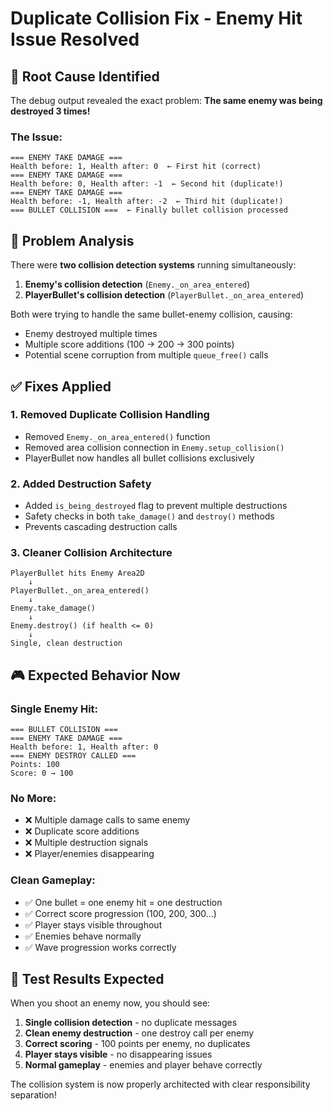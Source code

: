 # Duplicate Collision Fix - Enemy Hit Issue Resolved

## 🎯 **Root Cause Identified**

The debug output revealed the exact problem: **The same enemy was being destroyed 3 times!**

### **The Issue:**
```
=== ENEMY TAKE DAMAGE ===
Health before: 1, Health after: 0  ← First hit (correct)
=== ENEMY TAKE DAMAGE ===  
Health before: 0, Health after: -1  ← Second hit (duplicate!)
=== ENEMY TAKE DAMAGE ===
Health before: -1, Health after: -2  ← Third hit (duplicate!)
=== BULLET COLLISION ===  ← Finally bullet collision processed
```

## 🔧 **Problem Analysis**

There were **two collision detection systems** running simultaneously:

1. **Enemy's collision detection** (`Enemy._on_area_entered`)
2. **PlayerBullet's collision detection** (`PlayerBullet._on_area_entered`)

Both were trying to handle the same bullet-enemy collision, causing:
- Enemy destroyed multiple times
- Multiple score additions (100 → 200 → 300 points)
- Potential scene corruption from multiple `queue_free()` calls

## ✅ **Fixes Applied**

### 1. **Removed Duplicate Collision Handling**
- Removed `Enemy._on_area_entered()` function
- Removed area collision connection in `Enemy.setup_collision()`
- PlayerBullet now handles all bullet collisions exclusively

### 2. **Added Destruction Safety**
- Added `is_being_destroyed` flag to prevent multiple destructions
- Safety checks in both `take_damage()` and `destroy()` methods
- Prevents cascading destruction calls

### 3. **Cleaner Collision Architecture**
```
PlayerBullet hits Enemy Area2D
    ↓
PlayerBullet._on_area_entered()
    ↓
Enemy.take_damage()
    ↓
Enemy.destroy() (if health <= 0)
    ↓
Single, clean destruction
```

## 🎮 **Expected Behavior Now**

### **Single Enemy Hit:**
```
=== BULLET COLLISION ===
=== ENEMY TAKE DAMAGE ===
Health before: 1, Health after: 0
=== ENEMY DESTROY CALLED ===
Points: 100
Score: 0 → 100
```

### **No More:**
- ❌ Multiple damage calls to same enemy
- ❌ Duplicate score additions  
- ❌ Multiple destruction signals
- ❌ Player/enemies disappearing

### **Clean Gameplay:**
- ✅ One bullet = one enemy hit = one destruction
- ✅ Correct score progression (100, 200, 300...)
- ✅ Player stays visible throughout
- ✅ Enemies behave normally
- ✅ Wave progression works correctly

## 🚀 **Test Results Expected**

When you shoot an enemy now, you should see:
1. **Single collision detection** - no duplicate messages
2. **Clean enemy destruction** - one destroy call per enemy
3. **Correct scoring** - 100 points per enemy, no duplicates
4. **Player stays visible** - no disappearing issues
5. **Normal gameplay** - enemies and player behave correctly

The collision system is now properly architected with clear responsibility separation!
